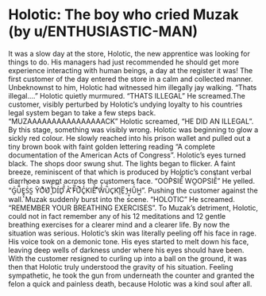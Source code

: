 # Holotic: The boy who cried Muzak (by u/ENTHUSIASTIC-MAN)

It was a slow day at the store, Holotic, the new apprentice was looking for things to do. His managers had just recommended he should get more experience interacting with human beings, a day at the register it was!
The first customer of the day entered the store in a calm and collected manner. Unbeknownst to him, Holotic had witnessed him illegally jay walking. “Thats illegal….” Holotic quietly murmured. “THATS ILLEGAL” He screamed.The customer, visibly perturbed by Holotic’s undying loyalty to his countries legal system began to take a few steps back. “MUZAAAAAAAAAAAAAAAACK” Holotic screamed, “HE DID AN ILLEGAL”. By this stage, something was visibly wrong. Holotic was beginning to glow a sickly red colour. He slowly reached into his prison wallet and pulled out a tiny brown book with faint golden lettering reading “A complete documentation of the American Acts of Congress”.
Holotic’s eyes turned black. The shops door swung shut. The lights began to flicker. A faint breeze, reminiscent of that which is produced by Holotic’s constant verbal diarrhoea swept across the customers face. “OOP̀̓͑SIE̓͆̚ WO̰OPSIE̎ͤ̀” He yelled. “G̮ͮŨ̎ͮE̱̭͙Sͯͣ̚S̰ Y̏Ō̓ͣU̬ͣ ͐̒̐DÍ̿D̙ ̏̎͛A̔ ̓͊͗F̋̅͐U͐̏C̟̓͗KIEͭ̈́̌ ̃͊͆W̑̓̈Ȕ̓̒C̟KḬ͆E̠͆ ̱̓H̩̱̣U̎͗ͨH̱̲”. Pushing the customer against the wall. Muzak suddenly burst into the scene. “HOLOTIC” He screamed. “REMEMBER YOUR BREATHING EXERCISES”. To Muzak’s detriment, Holotic, could not in fact remember any of his 12 meditations and 12 gentle breathing exercises for a clearer mind and a clearer life.
By now the situation was serious. Holotic’s skin was literally peeling off his face in rage. His voice took on a demonic tone. His eyes started to melt down his face, leaving deep wells of darkness under where his eyes should have been. With the customer resigned to curling up into a ball on the ground, it was then that Holotic truly understood the gravity of his situation. Feeling sympathetic, he took the gun from underneath the counter and granted the felon a quick and painless death, because Holotic was a kind soul after all.
